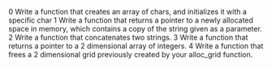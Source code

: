 0 Write a function that creates an array of chars, and initializes it with a specific char
1 Write a function that returns a pointer to a newly allocated space in memory, which contains a copy of the string given as a parameter.
2 Write a function that concatenates two strings.
3 Write a function that returns a pointer to a 2 dimensional array of integers.
4 Write a function that frees a 2 dimensional grid previously created by your alloc_grid function.
